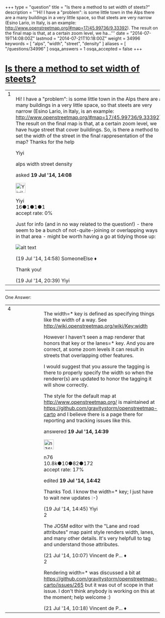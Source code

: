 +++
type = "question"
title = "Is there a method to set width of steets?"
description = '''Hi! I have a &quot;problem&quot;: is some little town in the Alps there are a many buildings in a very little space, so that steets are very narrow (Esino Lario, in Italy, is an example: http://www.openstreetmap.org/#map=17/45.99736/9.33392). The result on the final map is that, at a certain zoom level, we ha...'''
date = "2014-07-19T14:08:00Z"
lastmod = "2014-07-21T10:18:00Z"
weight = 34996
keywords = [ "alps", "width", "street", "density" ]
aliases = [ "/questions/34996" ]
osqa_answers = 1
osqa_accepted = false
+++

<div class="headNormal">

# [Is there a method to set width of steets?](/questions/34996/is-there-a-method-to-set-width-of-steets)

</div>

<div id="main-body">

<div id="askform">

<table id="question-table" style="width:100%;">
<colgroup>
<col style="width: 50%" />
<col style="width: 50%" />
</colgroup>
<tbody>
<tr>
<td style="width: 30px; vertical-align: top"><div class="vote-buttons">
<span id="post-34996-upvote" class="ajax-command post-vote up" rel="nofollow" title="I like this post (click again to cancel)"> </span>
<div id="post-34996-score" class="post-score" title="current number of votes">
1
</div>
<span id="post-34996-downvote" class="ajax-command post-vote down" rel="nofollow" title="I dont like this post (click again to cancel)"> </span> <span id="favorite-mark" class="ajax-command favorite-mark" rel="nofollow" title="mark/unmark this question as favorite (click again to cancel)"> </span>
<div id="favorite-count" class="favorite-count">
&#10;</div>
</div></td>
<td><div id="item-right">
<div class="question-body">
<p>Hi! I have a "problem": is some little town in the Alps there are a many buildings in a very little space, so that steets are very narrow (Esino Lario, in Italy, is an example: <a href="http://www.openstreetmap.org/#map=17/45.99736/9.33392).">http://www.openstreetmap.org/#map=17/45.99736/9.33392).</a> The result on the final map is that, at a certain zoom level, we have huge street that cover buildings. So, is there a method to set the width of the street in the final rappresentation of the map? Thanks for the help</p>
<p>Yiyi</p>
</div>
<div id="question-tags" class="tags-container tags">
<span class="post-tag tag-link-alps" rel="tag" title="see questions tagged &#39;alps&#39;">alps</span> <span class="post-tag tag-link-width" rel="tag" title="see questions tagged &#39;width&#39;">width</span> <span class="post-tag tag-link-street" rel="tag" title="see questions tagged &#39;street&#39;">street</span> <span class="post-tag tag-link-density" rel="tag" title="see questions tagged &#39;density&#39;">density</span>
</div>
<div id="question-controls" class="post-controls">
&#10;</div>
<div class="post-update-info-container">
<div class="post-update-info post-update-info-user">
<p>asked <strong>19 Jul '14, 14:08</strong></p>
<img src="https://secure.gravatar.com/avatar/59fc16b90442aa21d82f3598f34f6bb5?s=32&amp;d=identicon&amp;r=g" class="gravatar" width="32" height="32" alt="Yiyi&#39;s gravatar image" />
<p><span>Yiyi</span><br />
<span class="score" title="16 reputation points">16</span><span title="1 badges"><span class="badge1">●</span><span class="badgecount">1</span></span><span title="1 badges"><span class="silver">●</span><span class="badgecount">1</span></span><span title="1 badges"><span class="bronze">●</span><span class="badgecount">1</span></span><br />
<span class="accept_rate" title="Rate of the user&#39;s accepted answers">accept rate:</span> <span title="Yiyi has no accepted answers">0%</span></p>
</div>
</div>
<div id="comments-container-34996" class="comments-container">
<span id="35002"></span>
<div id="comment-35002" class="comment">
<div id="post-35002-score" class="comment-score">
&#10;</div>
<div class="comment-text">
<p>Just for info (and in no way related to the question!) - there seem to be a bunch of not-quite-joining or overlapping ways in that area - might be worth having a go at tidying those up:</p>
<p><img src="http://help.openstreetmap.org/upfiles/overlapping_nodes.png" alt="alt text" /></p>
</div>
<div id="comment-35002-info" class="comment-info">
<span class="comment-age">(19 Jul '14, 14:58)</span> <span class="comment-user userinfo">SomeoneElse ♦</span>
</div>
</div>
<span id="35008"></span>
<div id="comment-35008" class="comment">
<div id="post-35008-score" class="comment-score">
&#10;</div>
<div class="comment-text">
<p>Thank you!</p>
</div>
<div id="comment-35008-info" class="comment-info">
<span class="comment-age">(19 Jul '14, 20:39)</span> <span class="comment-user userinfo">Yiyi</span>
</div>
</div>
</div>
<div id="comment-tools-34996" class="comment-tools">
&#10;</div>
<div class="clear">
&#10;</div>
<div id="comment-34996-form-container" class="comment-form-container">
&#10;</div>
<div class="clear">
&#10;</div>
</div></td>
</tr>
</tbody>
</table>

------------------------------------------------------------------------

<div class="tabBar">

<span id="sort-top"></span>

<div class="headQuestions">

One Answer:

</div>

</div>

<span id="34998"></span>

<div id="answer-container-34998" class="answer">

<table style="width:100%;">
<colgroup>
<col style="width: 50%" />
<col style="width: 50%" />
</colgroup>
<tbody>
<tr>
<td style="width: 30px; vertical-align: top"><div class="vote-buttons">
<span id="post-34998-upvote" class="ajax-command post-vote up" rel="nofollow" title="I like this post (click again to cancel)"> </span>
<div id="post-34998-score" class="post-score" title="current number of votes">
4
</div>
<span id="post-34998-downvote" class="ajax-command post-vote down" rel="nofollow" title="I dont like this post (click again to cancel)"> </span>
</div></td>
<td><div class="item-right">
<div class="answer-body">
<p>The width=* key is defined as specifying things like the width of a way. See <a href="http://wiki.openstreetmap.org/wiki/Key:width">http://wiki.openstreetmap.org/wiki/Key:width</a></p>
<p>However I haven't seen a map renderer that honors that key or the lanes=* key. And you are correct, at some zoom levels it can result in streets that overlapping other features.</p>
<p>I would suggest that you assure the tagging is there to properly specify the width so when the renderer(s) are updated to honor the tagging it will show correctly.</p>
<p>The style for the default map at <a href="http://www.openstreetmap.org/">http://www.openstreetmap.org/</a> is maintained at <a href="https://github.com/gravitystorm/openstreetmap-carto">https://github.com/gravitystorm/openstreetmap-carto</a> and I believe there is a page there for reporting and tracking issues like this.</p>
</div>
<div class="answer-controls post-controls">
&#10;</div>
<div class="post-update-info-container">
<div class="post-update-info post-update-info-user">
<p>answered <strong>19 Jul '14, 14:39</strong></p>
<img src="https://secure.gravatar.com/avatar/f60af53a4eba0c21f25c22674fb4a8cc?s=32&amp;d=identicon&amp;r=g" class="gravatar" width="32" height="32" alt="n76&#39;s gravatar image" />
<p><span>n76</span><br />
<span class="score" title="10839 reputation points"><span>10.8k</span></span><span title="10 badges"><span class="badge1">●</span><span class="badgecount">10</span></span><span title="82 badges"><span class="silver">●</span><span class="badgecount">82</span></span><span title="172 badges"><span class="bronze">●</span><span class="badgecount">172</span></span><br />
<span class="accept_rate" title="Rate of the user&#39;s accepted answers">accept rate:</span> <span title="n76 has 48 accepted answers">17%</span></p>
</img>
</div>
<div class="post-update-info post-update-info-edited">
<p><span> edited <strong>19 Jul '14, 14:42</strong> </span></p>
</div>
</div>
<div id="comments-container-34998" class="comments-container">
<span id="35000"></span>
<div id="comment-35000" class="comment">
<div id="post-35000-score" class="comment-score">
&#10;</div>
<div class="comment-text">
<p>Thanks Tod. I know the width=* key; I just have to wait new updates :-)</p>
</div>
<div id="comment-35000-info" class="comment-info">
<span class="comment-age">(19 Jul '14, 14:45)</span> <span class="comment-user userinfo">Yiyi</span>
</div>
</div>
<span id="35042"></span>
<div id="comment-35042" class="comment">
<div id="post-35042-score" class="comment-score">
2
</div>
<div class="comment-text">
<p>The JOSM editor with the "Lane and road attributes" map paint style renders width, lanes, and many other details. It's very helpfull to tag and understand those attributes.</p>
</div>
<div id="comment-35042-info" class="comment-info">
<span class="comment-age">(21 Jul '14, 10:07)</span> <span class="comment-user userinfo">Vincent de P... ♦</span>
</div>
</div>
<span id="35044"></span>
<div id="comment-35044" class="comment">
<div id="post-35044-score" class="comment-score">
2
</div>
<div class="comment-text">
<p>Rendering width=* was discussed a bit at <a href="https://github.com/gravitystorm/openstreetmap-carto/issues/265">https://github.com/gravitystorm/openstreetmap-carto/issues/265</a> but it was out of scope in that issue. I don't think anybody is working on this at the moment; help welcome :)</p>
</div>
<div id="comment-35044-info" class="comment-info">
<span class="comment-age">(21 Jul '14, 10:18)</span> <span class="comment-user userinfo">Vincent de P... ♦</span>
</div>
</div>
</div>
<div id="comment-tools-34998" class="comment-tools">
&#10;</div>
<div class="clear">
&#10;</div>
<div id="comment-34998-form-container" class="comment-form-container">
&#10;</div>
<div class="clear">
&#10;</div>
</div></td>
</tr>
</tbody>
</table>

</div>

<div class="paginator-container-left">

</div>

</div>

</div>


